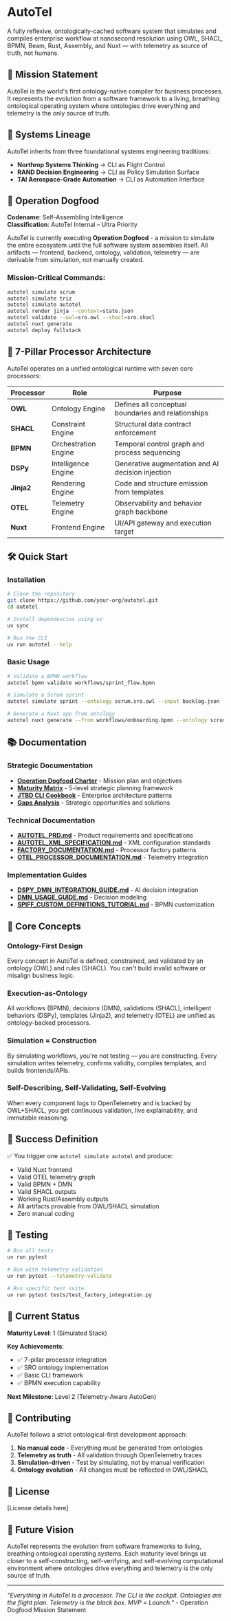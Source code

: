 # AutoTel

A fully reflexive, ontologically-cached software system that simulates and compiles enterprise workflow at nanosecond resolution using OWL, SHACL, BPMN, Beam, Rust, Assembly, and Nuxt — with telemetry as source of truth, not humans.

## 🎯 Mission Statement

AutoTel is the world's first ontology-native compiler for business processes. It represents the evolution from a software framework to a living, breathing ontological operating system where ontologies drive everything and telemetry is the only source of truth.

## 🧬 Systems Lineage

AutoTel inherits from three foundational systems engineering traditions:

- **Northrop Systems Thinking** → CLI as Flight Control
- **RAND Decision Engineering** → CLI as Policy Simulation Surface  
- **TAI Aerospace-Grade Automation** → CLI as Automation Interface

## 🚀 Operation Dogfood

**Codename**: Self-Assembling Intelligence  
**Classification**: AutoTel Internal – Ultra Priority

AutoTel is currently executing **Operation Dogfood** - a mission to simulate the entire ecosystem until the full software system assembles itself. All artifacts — frontend, backend, ontology, validation, telemetry — are derivable from simulation, not manually created.

### Mission-Critical Commands:
```bash
autotel simulate scrum
autotel simulate triz
autotel simulate autotel
autotel render jinja --context=state.json
autotel validate --owl=sro.owl --shacl=sro.shacl
autotel nuxt generate
autotel deploy fullstack
```

## 🧩 7-Pillar Processor Architecture

AutoTel operates on a unified ontological runtime with seven core processors:

| Processor | Role | Purpose |
|-----------|------|---------|
| **OWL** | Ontology Engine | Defines all conceptual boundaries and relationships |
| **SHACL** | Constraint Engine | Structural data contract enforcement |
| **BPMN** | Orchestration Engine | Temporal control graph and process sequencing |
| **DSPy** | Intelligence Engine | Generative augmentation and AI decision injection |
| **Jinja2** | Rendering Engine | Code and structure emission from templates |
| **OTEL** | Telemetry Engine | Observability and behavior graph backbone |
| **Nuxt** | Frontend Engine | UI/API gateway and execution target |

## 🛠️ Quick Start

### Installation
```bash
# Clone the repository
git clone https://github.com/your-org/autotel.git
cd autotel

# Install dependencies using uv
uv sync

# Run the CLI
uv run autotel --help
```

### Basic Usage
```bash
# Validate a BPMN workflow
autotel bpmn validate workflows/sprint_flow.bpmn

# Simulate a Scrum sprint
autotel simulate sprint --ontology scrum.sro.owl --input backlog.json

# Generate a Nuxt app from ontology
autotel nuxt generate --from workflows/onboarding.bpmn --ontology scrum.sro.owl
```

## 📚 Documentation

### Strategic Documentation
- **[Operation Dogfood Charter](docs/OPERATION_DOGFOOD_CHARTER.md)** - Mission plan and objectives
- **[Maturity Matrix](docs/MATURITY_MATRIX.md)** - 5-level strategic planning framework
- **[JTBD CLI Cookbook](docs/JTBD_CLI_COOKBOOK.md)** - Enterprise architecture patterns
- **[Gaps Analysis](docs/GAPS_ANALYSIS.md)** - Strategic opportunities and solutions

### Technical Documentation
- **[AUTOTEL_PRD.md](docs/AUTOTEL_PRD.md)** - Product requirements and specifications
- **[AUTOTEL_XML_SPECIFICATION.md](docs/AUTOTEL_XML_SPECIFICATION.md)** - XML configuration standards
- **[FACTORY_DOCUMENTATION.md](docs/FACTORY_DOCUMENTATION.md)** - Processor factory patterns
- **[OTEL_PROCESSOR_DOCUMENTATION.md](docs/OTEL_PROCESSOR_DOCUMENTATION.md)** - Telemetry integration

### Implementation Guides
- **[DSPY_DMN_INTEGRATION_GUIDE.md](docs/DSPY_DMN_INTEGRATION_GUIDE.md)** - AI decision integration
- **[DMN_USAGE_GUIDE.md](docs/DMN_USAGE_GUIDE.md)** - Decision modeling
- **[SPIFF_CUSTOM_DEFINITIONS_TUTORIAL.md](docs/SPIFF_CUSTOM_DEFINITIONS_TUTORIAL.md)** - BPMN customization

## 🧠 Core Concepts

### Ontology-First Design
Every concept in AutoTel is defined, constrained, and validated by an ontology (OWL) and rules (SHACL). You can't build invalid software or misalign business logic.

### Execution-as-Ontology
All workflows (BPMN), decisions (DMN), validations (SHACL), intelligent behaviors (DSPy), templates (Jinja2), and telemetry (OTEL) are unified as ontology-backed processors.

### Simulation = Construction
By simulating workflows, you're not testing — you are constructing. Every simulation writes telemetry, confirms validity, compiles templates, and builds frontends/APIs.

### Self-Describing, Self-Validating, Self-Evolving
When every component logs to OpenTelemetry and is backed by OWL+SHACL, you get continuous validation, live explainability, and immutable reasoning.

## 🎯 Success Definition

✅ You trigger one `autotel simulate autotel` and produce:
- Valid Nuxt frontend
- Valid OTEL telemetry graph
- Valid BPMN + DMN
- Valid SHACL outputs
- Working Rust/Assembly outputs
- All artifacts provable from OWL/SHACL simulation
- Zero manual coding

## 🧪 Testing

```bash
# Run all tests
uv run pytest

# Run with telemetry validation
uv run pytest --telemetry-validate

# Run specific test suite
uv run pytest tests/test_factory_integration.py
```

## 🚦 Current Status

**Maturity Level**: 1 (Simulated Stack)

**Key Achievements**:
- ✅ 7-pillar processor integration
- ✅ SRO ontology implementation
- ✅ Basic CLI framework
- ✅ BPMN execution capability

**Next Milestone**: Level 2 (Telemetry-Aware AutoGen)

## 🤝 Contributing

AutoTel follows a strict ontological-first development approach:

1. **No manual code** - Everything must be generated from ontologies
2. **Telemetry as truth** - All validation through OpenTelemetry traces
3. **Simulation-driven** - Test by simulating, not by manual verification
4. **Ontology evolution** - All changes must be reflected in OWL/SHACL

## 📄 License

[License details here]

## 🧬 Future Vision

AutoTel represents the evolution from software frameworks to living, breathing ontological operating systems. Each maturity level brings us closer to a self-constructing, self-verifying, and self-evolving computational environment where ontologies drive everything and telemetry is the only source of truth.

---

*"Everything in AutoTel is a processor. The CLI is the cockpit. Ontologies are the flight plan. Telemetry is the black box. MVP = Launch."* - Operation Dogfood Mission Statement
